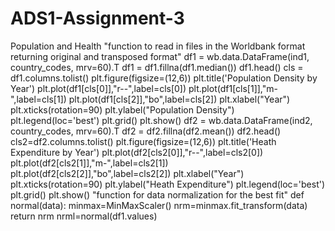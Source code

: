 # ADS1-Assignment-3
Population and Health
"function to read in files in the Worldbank format returning original and transposed format"
df1 = wb.data.DataFrame(ind1, country_codes, mrv=60).T
df1 = df1.fillna(df1.median())
df1.head()
cls = df1.columns.tolist()
plt.figure(figsize=(12,6))
plt.title('Population Density by Year')
plt.plot(df1[cls[0]],"r--",label=cls[0])
plt.plot(df1[cls[1]],"m-",label=cls[1])
plt.plot(df1[cls[2]],"bo",label=cls[2])
plt.xlabel("Year")
plt.xticks(rotation=90)
plt.ylabel("Population Density")
plt.legend(loc='best')
plt.grid()
plt.show()
df2 = wb.data.DataFrame(ind2, country_codes, mrv=60).T
df2 = df2.fillna(df2.mean())
df2.head()
cls2=df2.columns.tolist()
plt.figure(figsize=(12,6))
plt.title('Heath Expenditure by Year')
plt.plot(df2[cls2[0]],"r--",label=cls2[0])
plt.plot(df2[cls2[1]],"m-",label=cls2[1])
plt.plot(df2[cls2[2]],"bo",label=cls2[2])
plt.xlabel("Year")
plt.xticks(rotation=90)
plt.ylabel("Heath Expenditure")
plt.legend(loc='best')
plt.grid()
plt.show()
"function for data normalization for the best fit"
def normal(data):
    minmax=MinMaxScaler()
    nrm=minmax.fit_transform(data)
    return nrm
nrml=normal(df1.values)

